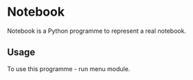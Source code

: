 # Notebook

Notebook is a Python programme to represent a real notebook.

## Usage

To use this programme - run menu module.
